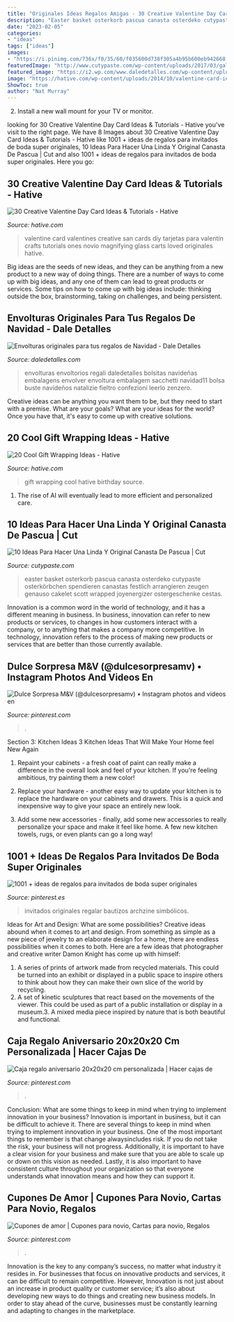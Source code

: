```yaml
---
title: "Originales Ideas Regalos Amigas - 30 Creative Valentine Day Card Ideas &amp; Tutorials"
description: "Easter basket osterkorb pascua canasta osterdeko cutypaste osterkörbchen spendieren canastas festlich arrangieren zeugen genauso cakelet scott wrapped joyenergizer ostergeschenke cestas"
date: "2023-02-05"
categories:
- "ideas"
tags: ["ideas"]
images:
- "https://i.pinimg.com/736x/f0/35/60/f035600d738f305a4b95b600eb942668.jpg"
featuredImage: "http://www.cutypaste.com/wp-content/uploads/2017/03/gallery-1457454461-natural-easter-basket-ideas-2.jpg"
featured_image: "https://i2.wp.com/www.daledetalles.com/wp-content/uploads/2016/11/ideas-para-bolsas-de-navidad11.jpg"
image: "https://hative.com/wp-content/uploads/2014/10/valentine-card-ideas/4-valentine-card-ideas.jpg"
ShowToc: true
author: "Nat Murray"
---
```



2. Install a new wall mount for your TV or monitor.

	

		
looking for 30 Creative Valentine Day Card Ideas &amp; Tutorials - Hative you've visit to the right page. We have 8 Images about 30 Creative Valentine Day Card Ideas &amp; Tutorials - Hative like 1001 + ideas de regalos para invitados de boda super originales, 10 Ideas Para Hacer Una Linda Y Original Canasta De Pascua | Cut and also 1001 + ideas de regalos para invitados de boda super originales. Here you go:
		
    
## 30 Creative Valentine Day Card Ideas &amp; Tutorials - Hative

<img loading=lazy src="https://hative.com/wp-content/uploads/2014/10/valentine-card-ideas/4-valentine-card-ideas.jpg" onerror="this.onerror=null;this.src='https://tse3.mm.bing.net/th?id=OIP.k3zPj36sWpYEEpkvcXi_aAHaJ4&amp;pid=15.1';" alt="30 Creative Valentine Day Card Ideas &amp; Tutorials - Hative">

_Source: hative.com_

>valentine card valentines creative san cards diy tarjetas para valentín crafts tutorials ones novio magnifying glass carts loved originales hative. 

	

Big ideas are the seeds of new ideas, and they can be anything from a new product to a new way of doing things. There are a number of ways to come up with big ideas, and any one of them can lead to great products or services. Some tips on how to come up with big ideas include: thinking outside the box, brainstorming, taking on challenges, and being persistent.

    
## Envolturas Originales Para Tus Regalos De Navidad - Dale Detalles

<img loading=lazy src="https://i2.wp.com/www.daledetalles.com/wp-content/uploads/2016/11/ideas-para-bolsas-de-navidad11.jpg" onerror="this.onerror=null;this.src='https://tse2.mm.bing.net/th?id=OIP.ehup9Fj99pdaiKstW9MPjwHaLG&amp;pid=15.1';" alt="Envolturas originales para tus regalos de Navidad - Dale Detalles">

_Source: daledetalles.com_

>envolturas envoltorios regali daledetalles bolsitas navideñas embalagens envolver envoltura embalagem sacchetti navidad11 bolsa buste navideños natalizie fieltro confezioni leerlo zenzero. 

	

Creative ideas can be anything you want them to be, but they need to start with a premise. What are your goals? What are your ideas for the world? Once you have that, it's easy to come up with creative solutions.

    
## 20 Cool Gift Wrapping Ideas - Hative

<img loading=lazy src="https://hative.com/wp-content/uploads/2014/10/gift-wrapping-ideas/3-cool-gift-wrapping-ideas.jpg" onerror="this.onerror=null;this.src='https://tse4.mm.bing.net/th?id=OIP.IumchR58nq-vAcfGyDOSDAHaJ4&amp;pid=15.1';" alt="20 Cool Gift Wrapping Ideas - Hative">

_Source: hative.com_

>gift wrapping cool hative birthday source. 

	

1. The rise of AI will eventually lead to more efficient and personalized care. 

    
## 10 Ideas Para Hacer Una Linda Y Original Canasta De Pascua | Cut

<img loading=lazy src="http://www.cutypaste.com/wp-content/uploads/2017/03/gallery-1457454461-natural-easter-basket-ideas-2.jpg" onerror="this.onerror=null;this.src='https://tse2.mm.bing.net/th?id=OIP.G5UK8eAblC8doS7LTtACyAHaLH&amp;pid=15.1';" alt="10 Ideas Para Hacer Una Linda Y Original Canasta De Pascua | Cut">

_Source: cutypaste.com_

>easter basket osterkorb pascua canasta osterdeko cutypaste osterkörbchen spendieren canastas festlich arrangieren zeugen genauso cakelet scott wrapped joyenergizer ostergeschenke cestas. 

	

Innovation is a common word in the world of technology, and it has a different meaning in business. In business, innovation can refer to new products or services, to changes in how customers interact with a company, or to anything that makes a company more competitive. In technology, innovation refers to the process of making new products or services that are better than those currently available.

    
## Dulce Sorpresa M&amp;V (@dulcesorpresamv) • Instagram Photos And Videos En

<img loading=lazy src="https://i.pinimg.com/736x/f0/35/60/f035600d738f305a4b95b600eb942668.jpg" onerror="this.onerror=null;this.src='https://tse1.mm.bing.net/th?id=OIP.-_ZsyCINOOp_dS-nTthLoAHaJ3&amp;pid=15.1';" alt="Dulce Sorpresa M&amp;V (@dulcesorpresamv) • Instagram photos and videos en">

_Source: pinterest.com_

>. 

	

Section 3: Kitchen Ideas
3 Kitchen Ideas That Will Make Your Home feel New Again
1. Repaint your cabinets - a fresh coat of paint can really make a difference in the overall look and feel of your kitchen. If you're feeling ambitious, try painting them a new color!

2. Replace your hardware - another easy way to update your kitchen is to replace the hardware on your cabinets and drawers. This is a quick and inexpensive way to give your space an entirely new look.

3. Add some new accessories - finally, add some new accessories to really personalize your space and make it feel like home. A few new kitchen towels, rugs, or even plants can go a long way!

    
## 1001 + Ideas De Regalos Para Invitados De Boda Super Originales

<img loading=lazy src="https://i.pinimg.com/736x/a9/03/5d/a9035d2c7db2e426f08191e972ddac9e.jpg" onerror="this.onerror=null;this.src='https://tse1.mm.bing.net/th?id=OIP.ru3K1nhW-GfgYf09LLyLLwHaLH&amp;pid=15.1';" alt="1001 + ideas de regalos para invitados de boda super originales">

_Source: pinterest.es_

>invitados originales regalar bautizos archzine simbólicos. 

	

Ideas for Art and Design: What are some possibilities?
Creative ideas abound when it comes to art and design. From something as simple as a new piece of jewelry to an elaborate design for a home, there are endless possibilities when it comes to both. Here are a few ideas that photographer and creative writer Damon Knight has come up with himself:
1. A series of prints of artwork made from recycled materials. This could be turned into an exhibit or displayed in a public space to inspire others to think about how they can make their own slice of the world by recycling.
2. A set of kinetic sculptures that react based on the movements of the viewer. This could be used as part of a public installation or display in a museum.3. A mixed media piece inspired by nature that is both beautiful and functional.

    
## Caja Regalo Aniversario 20x20x20 Cm Personalizada | Hacer Cajas De

<img loading=lazy src="https://i.pinimg.com/736x/2a/e0/3b/2ae03bfac057dbddc92716dd94db6134.jpg" onerror="this.onerror=null;this.src='https://tse1.mm.bing.net/th?id=OIP.JiB8ktRBrXELoq_T0fT5lAC7FN&amp;pid=15.1';" alt="Caja regalo aniversario 20x20x20 cm personalizada | Hacer cajas de">

_Source: pinterest.com_

>. 

	

Conclusion: What are some things to keep in mind when trying to implement innovation in your business?
Innovation is important in business, but it can be difficult to achieve it. There are several things to keep in mind when trying to implement innovation in your business. One of the most important things to remember is that change alwaysincludes risk. If you do not take the risk, your business will not progress. Additionally, it is important to have a clear vision for your business and make sure that you are able to scale up or down on this vision as needed. Lastly, it is also important to have consistent culture throughout your organization so that everyone understands what innovation means and how they can support it.

    
## Cupones De Amor | Cupones Para Novio, Cartas Para Novio, Regalos

<img loading=lazy src="https://i.pinimg.com/736x/23/ae/ac/23aeac8582d35bbf20240e4aa743c6ec.jpg" onerror="this.onerror=null;this.src='https://tse3.mm.bing.net/th?id=OIP.m-cSQvB1K6DlPctoh363WwHaME&amp;pid=15.1';" alt="Cupones de amor | Cupones para novio, Cartas para novio, Regalos">

_Source: pinterest.com_

>. 

	

Innovation is the key to any company’s success, no matter what industry it resides in. For businesses that focus on innovative products and services, it can be difficult to remain competitive. However, Innovation is not just about an increase in product quality or customer service; it’s also about developing new ways to do things and creating new business models. In order to stay ahead of the curve, businesses must be constantly learning and adapting to changes in the marketplace.

